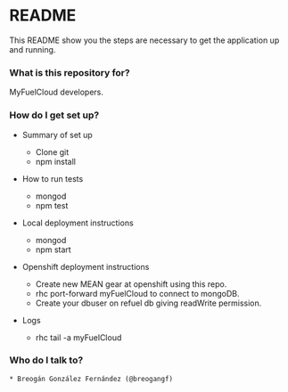 # README #

This README show you the steps are necessary to get the application up and running.

### What is this repository for? ###

MyFuelCloud developers.

### How do I get set up? ###

* Summary of set up
    * Clone git
    * npm install

* How to run tests
    * mongod
    * npm test

* Local deployment instructions
    * mongod
    * npm start

* Openshift deployment instructions
    * Create new MEAN gear at openshift using this repo.
    * rhc port-forward myFuelCloud to connect to mongoDB.
    * Create your dbuser on refuel db giving readWrite permission.

* Logs
    * rhc tail -a myFuelCloud

### Who do I talk to? ###
    * Breogán González Fernández (@breogangf)
